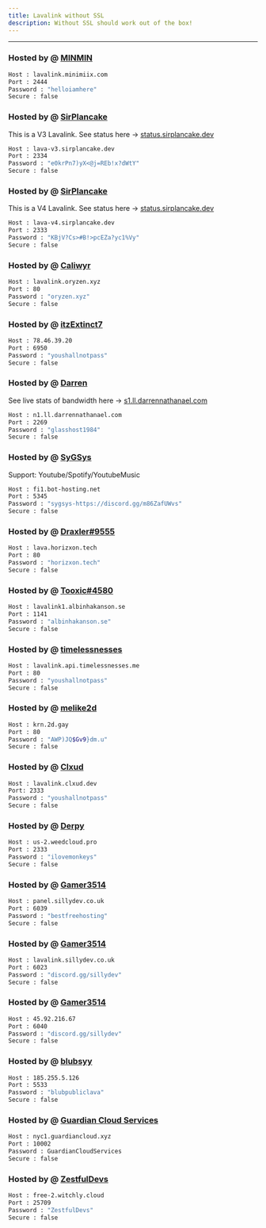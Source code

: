 ```yaml
---
title: Lavalink without SSL
description: Without SSL should work out of the box!
---
```


<!-- inject image ad -->
<div data-ea-style="stickybox" class="dark horizontal" data-ea-publisher="darrennathanaelcom" data-ea-type="image"></div>

---
### Hosted by @ [MINMIN](https://minimiix.com)
```bash
Host : lavalink.minimiix.com
Port : 2444
Password : "helloiamhere"
Secure : false
```

### Hosted by @ [SirPlancake](https://discord.gg/cYAUHdznTJ)
This is a V3 Lavalink. See status here -> [status.sirplancake.dev](https://status.sirplancake.dev/)
```bash
Host : lava-v3.sirplancake.dev
Port : 2334
Password : "e0krPn7)yX<@j=REb!x?dWtY"
Secure : false
```

### Hosted by @ [SirPlancake](https://discord.gg/cYAUHdznTJ)
This is a V4 Lavalink. See status here -> [status.sirplancake.dev](https://status.sirplancake.dev/)
```bash
Host : lava-v4.sirplancake.dev
Port : 2333
Password : "KBjV?Cs>#B!>pcEZa?yc1%Vy"
Secure : false
```

### Hosted by @ [Caliwyr](https://discord.gg/6xpF6YqVDd)
```bash
Host : lavalink.oryzen.xyz
Port : 80
Password : "oryzen.xyz"
Secure : false
```

### Hosted by @ [itzExtinct7](https://youtube.com/@ItzExtinct7?si=0Wj-ayF6VLinxpuo)
```bash
Host : 78.46.39.20
Port : 6950
Password : "youshallnotpass"
Secure : false
```

### Hosted by @ [Darren](https://discord.glasshost.net)
See live stats of bandwidth here -> [s1.ll.darrennathanael.com](https://s1.ll.darrennathanael.com/)
```bash
Host : n1.ll.darrennathanael.com
Port : 2269
Password : "glasshost1984"
Secure : false
```

### Hosted by @ [SyGSys](https://discord.gg/m86ZafUWvs)
Support: Youtube/Spotify/YoutubeMusic
```bash
Host : fi1.bot-hosting.net
Port : 5345
Password : "sygsys-https://discord.gg/m86ZafUWvs"
Secure : false
```

### Hosted by @ [Draxler#9555](https://status.horizxon.xyz/)
```bash
Host : lava.horizxon.tech
Port : 80
Password : "horizxon.tech"
Secure : false
```

### Hosted by @ [Tooxic#4580](https://albinhakanson.se)
```bash
Host : lavalink1.albinhakanson.se
Port : 1141
Password : "albinhakanson.se"
Secure : false
```

### Hosted by @ [timelessnesses](https://timelessnesses.me)
```bash
Host : lavalink.api.timelessnesses.me
Port : 80
Password : "youshallnotpass"
Secure : false
```

### Hosted by @ [melike2d](https://2d.gay)
```bash
Host : krn.2d.gay
Port : 80
Password : "AWP)JQ$Gv9}dm.u"
Secure : false
```

### Hosted by @ [Clxud](https://discord.gg/r64qjTSHG8)
```bash
Host : lavalink.clxud.dev
Port: 2333
Password : "youshallnotpass"
Secure : false
```

### Hosted by @ [Derpy](https://weedcloud.pro)
```bash
Host : us-2.weedcloud.pro
Port : 2333
Password : "ilovemonkeys"
Secure : false
```

### Hosted by @ [Gamer3514](https://sillydev.co.uk)
```bash
Host : panel.sillydev.co.uk
Port : 6039
Password : "bestfreehosting"
Secure : false
```

### Hosted by @ [Gamer3514](https://sillydev.co.uk)
```bash
Host : lavalink.sillydev.co.uk
Port : 6023
Password : "discord.gg/sillydev"
Secure : false
```
### Hosted by @ [Gamer3514](https://sillydev.co.uk)
```bash
Host : 45.92.216.67
Port : 6040
Password : "discord.gg/sillydev"
Secure : false
```

### Hosted by @ [blubsyy](https://discord.gg/zenithbot)
```bash
Host : 185.255.5.126
Port : 5533
Password : "blubpubliclava"
Secure : false
```

### Hosted by @ [Guardian Cloud Services](https://botlist.lol/discord)
```bash
Host : nyc1.guardiancloud.xyz
Port : 10002
Password : GuardianCloudServices
Secure : false
```

### Hosted by @ [ZestfulDevs](https://discord.com/invite/W4gFEYvrG9)
```bash
Host : free-2.witchly.cloud
Port : 25709
Password : "ZestfulDevs"
Secure : false
```
